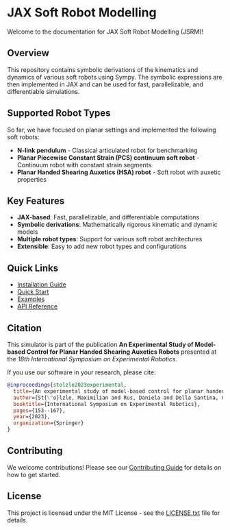 # JAX Soft Robot Modelling

Welcome to the documentation for JAX Soft Robot Modelling (JSRM)!

## Overview

This repository contains symbolic derivations of the kinematics and dynamics of various soft robots using Sympy.
The symbolic expressions are then implemented in JAX and can be used for fast, parallelizable, and differentiable simulations.

## Supported Robot Types

So far, we have focused on planar settings and implemented the following soft robots:

- **N-link pendulum** - Classical articulated robot for benchmarking
- **Planar Piecewise Constant Strain (PCS) continuum soft robot** - Continuum robot with constant strain segments
- **Planar Handed Shearing Auxetics (HSA) robot** - Soft robot with auxetic properties

## Key Features

- **JAX-based**: Fast, parallelizable, and differentiable computations
- **Symbolic derivations**: Mathematically rigorous kinematic and dynamic models
- **Multiple robot types**: Support for various soft robot architectures
- **Extensible**: Easy to add new robot types and configurations

## Quick Links

- [Installation Guide](installation.md)
- [Quick Start](user-guide/quick-start.md)
- [Examples](user-guide/examples.md)
- [API Reference](api/systems.md)

## Citation

This simulator is part of the publication **An Experimental Study of Model-based Control
for Planar Handed Shearing Auxetics Robots** presented at the _18th International Symposium on Experimental Robotics_. 

If you use our software in your research, please cite:

```bibtex
@inproceedings{stolzle2023experimental,
  title={An experimental study of model-based control for planar handed shearing auxetics robots},
  author={St{\"o}lzle, Maximilian and Rus, Daniela and Della Santina, Cosimo},
  booktitle={International Symposium on Experimental Robotics},
  pages={153--167},
  year={2023},
  organization={Springer}
}
```

## Contributing

We welcome contributions! Please see our [Contributing Guide](development/contributing.md) for details on how to get started.

## License

This project is licensed under the MIT License - see the [LICENSE.txt](https://github.com/tud-cor-sr/jax-soft-robot-modelling/blob/main/LICENSE.txt) file for details.
